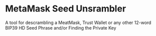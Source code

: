 # MetaMask Seed Unsrambler
A tool for descrambling a MeatMask, Trust Wallet or any other 12-word BIP39 HD Seed Phrase and/or Finding the Private Key
